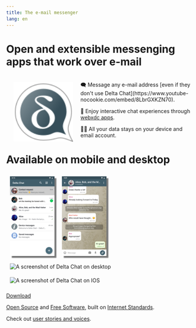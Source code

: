 ```yaml
---
title: The e-mail messenger
lang: en
---
```


# Open and extensible messenging apps that work over e-mail 

<img src="../assets/logos/delta-chat.svg" width="160" style="float: left; margin: 20px;" alt="The Delta Chat logo" />

<br>
🗨️ Message any e-mail address [even if they don't use Delta Chat](https://www.youtube-nocookie.com/embed/8LbrGXKZN70).

🥳 Enjoy interactive chat experiences through [webxdc apps](https://webxdc.org).

🤌🏾 All your data stays on your device and email account.

# Available on mobile and desktop


<img src="../assets/blog/screenshots/2019-12-17-delta-chat-google-play-release-chat-list-light.png" width="120" 
style="float: left; margin: 10px;display: block;box-shadow: 5px 5px 2px #777;" alt="A screenshot of Delta Chat on Android showing chat list" /> 
<img src="../assets/blog/screenshots/2019-12-17-delta-chat-google-play-release-group-light.png" width="120" 
style="float: left; margin: 10px;display: block;box-shadow: 5px 5px 2px #777;" alt="A screenshot of Delta Chat on Android showing a chat" /> 

<img src="../assets/blog/desktop-screenshot.png" width="280" style="float:left; margin: 10px" alt="A screenshot of Delta Chat on desktop" /> 

<img src="../assets/blog/screenshots/2020-01-09-delta-chat-iOS-weekend-group-chat.png" width="110" style="margin: 10px" alt="A screenshot of Delta Chat on IOS" /> 

<a class="download-button" href="https://get.delta.chat">Download</a>

[Open Source](https://en.wikipedia.org/wiki/Open-source_software)
and [Free Software](https://en.wikipedia.org/wiki/Free_software), built on [Internet Standards](https://github.com/deltachat/deltachat-core-rust/blob/master/standards.md). 

Check out [user stories and voices](user-voices).
